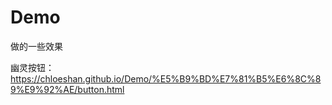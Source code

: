 # Demo
做的一些效果


幽灵按钮：https://chloeshan.github.io/Demo/%E5%B9%BD%E7%81%B5%E6%8C%89%E9%92%AE/button.html
